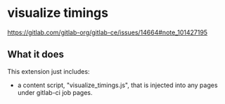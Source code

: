 # visualize timings

https://gitlab.com/gitlab-org/gitlab-ce/issues/14664#note_101427195

## What it does

This extension just includes:

* a content script, "visualize_timings.js", that is injected into any pages
under gitlab-ci job pages.
